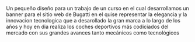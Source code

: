 Un pequeño diseño para un trabajo de un curso en el cual desarrollamos un banner para el sitio web de Bugatti en el quise representar la elegancia y la innovacion tecnologica que a desarollado la gran marca a lo largo de los años y hoy en dia realiza los coches deportivos más codiciados del mercado con sus grandes avances tanto mecánicos como tecnológicos
